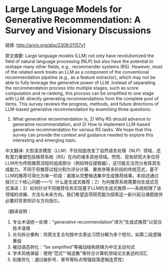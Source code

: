 # Large Language Models for Generative Recommendation: A Survey and Visionary Discussions

链接: http://arxiv.org/abs/2309.01157v1

原文摘要:
Large language models (LLM) not only have revolutionized the field of natural
language processing (NLP) but also have the potential to reshape many other
fields, e.g., recommender systems (RS). However, most of the related work
treats an LLM as a component of the conventional recommendation pipeline (e.g.,
as a feature extractor), which may not be able to fully leverage the generative
power of LLM. Instead of separating the recommendation process into multiple
stages, such as score computation and re-ranking, this process can be
simplified to one stage with LLM: directly generating recommendations from the
complete pool of items. This survey reviews the progress, methods, and future
directions of LLM-based generative recommendation by examining three questions:
1) What generative recommendation is, 2) Why RS should advance to generative
recommendation, and 3) How to implement LLM-based generative recommendation for
various RS tasks. We hope that this survey can provide the context and guidance
needed to explore this interesting and emerging topic.

中文翻译:
大型语言模型（LLM）不仅彻底改变了自然语言处理（NLP）领域，还有潜力重塑包括推荐系统（RS）在内的诸多其他领域。然而，现有研究大多仅将LLM作为传统推荐流程的组成部分（例如特征提取器），这可能无法充分发挥其生成能力。不同于将推荐过程分割为评分计算、重排序等多阶段的传统范式，基于LLM的推荐可简化为单一阶段：直接从完整候选集中生成推荐结果。本综述通过探讨三个核心问题——1）什么是生成式推荐；2）为何推荐系统需要向生成式范式演进；3）如何针对不同推荐任务实现基于LLM的生成式推荐——系统梳理了该领域的进展、方法与未来方向。我们希望这项研究能为探索这一新兴前沿课题提供必要的背景知识与方向指引。  

（翻译说明：  
1. 专业术语统一处理："generative recommendation"译为"生成式推荐"以契合技术语境  
2. 长句拆分重构：将原文复合句按中文表达习惯分解为多个短句，如第二段逻辑重组  
3. 被动语态转化："be simplified"等被动结构转换为中文主动句式  
4. 学术风格保留：使用"范式""候选集"等符合计算机领域论文表述的词汇  
5. 衔接优化：通过破折号、冒号等标点增强段落逻辑连贯性）
